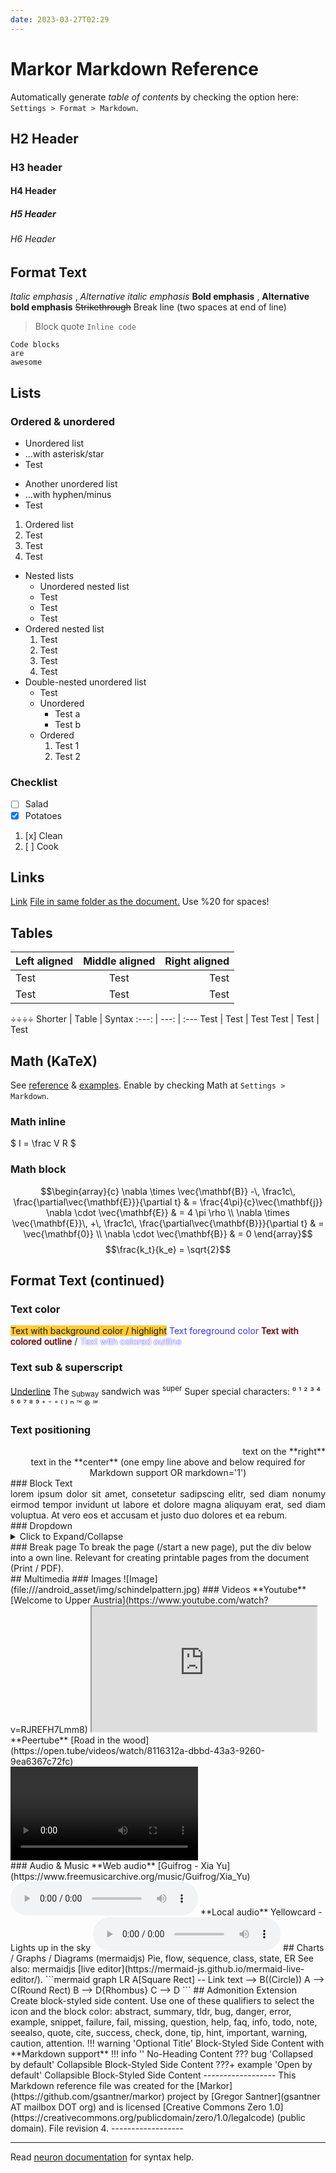 ```yaml
---
date: 2023-03-27T02:29
---
```


# Markor Markdown Reference
Automatically generate _table of contents_ by checking the option here: `Settings > Format > Markdown`.
## H2 Header
### H3 header
#### H4 Header
##### H5 Header
###### H6 Header
<!-- --------------- -->
## Format Text
*Italic emphasis* , _Alternative italic emphasis_
**Bold emphasis** , __Alternative bold emphasis__
~~Strikethrough~~
Break line (two spaces at end of line)  
> Block quote
`Inline code`
```
Code blocks
are
awesome
```
<!-- --------------- -->
 
## Lists
### Ordered & unordered
* Unordered list
* ...with asterisk/star
* Test
- Another unordered list
- ...with hyphen/minus
- Test
1. Ordered list
2. Test
3. Test
4. Test
- Nested lists
    * Unordered nested list
    * Test
    * Test
    * Test
- Ordered nested list
    1. Test
    2. Test
    3. Test
    4. Test
- Double-nested unordered list
    - Test
    - Unordered
        - Test a
        - Test b
    - Ordered
        1. Test 1
        2. Test 2
### Checklist
* [ ] Salad
* [x] Potatoes
1. [x] Clean
2. [ ] Cook
<!-- --------------- -->
## Links
[Link](https://duckduckgo.com/)
[File in same folder as the document.](faq.md) Use %20 for spaces!
<!-- --------------- -->
## Tables
| Left aligned | Middle aligned | Right aligned |
| :--------------- | :------------------: | -----------------: |
| Test                 | Test                      | Test                    |
| Test                 | Test                      | Test                    |
÷÷÷÷
Shorter | Table | Syntax
:---: | ---: | :---
Test | Test | Test
Test | Test | Test
<!-- Comment: Not visibile in view. Can also span across multiple lines. End with:-->
<!-- ------------- -->
## Math (KaTeX)
See [reference](https://katex.org/docs/supported.html) & [examples](https://github.com/waylonflinn/markdown-it-katex/blob/master/README.md). Enable by checking Math at `Settings > Markdown`.
### Math inline
$ I = \frac V R $
### Math block
$$\begin{array}{c} \nabla \times \vec{\mathbf{B}} -\, \frac1c\, \frac{\partial\vec{\mathbf{E}}}{\partial t} & = \frac{4\pi}{c}\vec{\mathbf{j}} \nabla \cdot \vec{\mathbf{E}} & = 4 \pi \rho \\ \nabla \times \vec{\mathbf{E}}\, +\, \frac1c\, \frac{\partial\vec{\mathbf{B}}}{\partial t} & = \vec{\mathbf{0}} \\ \nabla \cdot \vec{\mathbf{B}} & = 0 \end{array}$$
$$\frac{k_t}{k_e} = \sqrt{2}$$
<!-- ------------- -->
## Format Text (continued)
### Text color
<span style='background-color:#ffcb2e;'>Text with background color / highlight</span>
<span style='color:#3333ff;'>Text foreground color</span>
<span style='text-shadow: 0px 0px 2px #FF0000;'>Text with colored outline</span> / <span style='text-shadow: 0px 0px 2px #0000FF; color: white'>Text with colored outline</span>
### Text sub & superscript
<u>Underline</u>
The <sub>Subway</sub> sandwich was <sup>super</sup>
Super special characters: ⁰ ¹ ² ³ ⁴ ⁵ ⁶ ⁷ ⁸ ⁹ ⁺ ⁻ ⁼ ⁽ ⁾ ⁿ ™ ® ℠
### Text positioning
<div markdown='1' align='right'>
text on the **right**
</div>
<div markdown='1' align='center'>
text in the **center**  
(one empy line above and below  
required for Markdown support OR markdown='1')
</div>
### Block Text
<div markdown='1' style='text-align: justify; text-justify: inter-word;'>
lorem ipsum dolor sit amet, consetetur sadipscing elitr, sed diam nonumy eirmod tempor invidunt ut labore et dolore magna aliquyam erat, sed diam voluptua. At vero eos et accusam et justo duo dolores et ea rebum. 
</div>
### Dropdown
<details markdown='1'><summary>Click to Expand/Collapse</summary>
Expanded content. Shows up and keeps visible when clicking expand. Hide again by clicking the dropdown button again.
</details>
### Break page
To break the page (/start a new page), put the div below into a own line.
Relevant for creating printable pages from the document (Print / PDF).
<div style='page-break-after: always'></div>
<!-- ------------- -->
## Multimedia
### Images
![Image](file:///android_asset/img/schindelpattern.jpg)
### Videos
**Youtube** [Welcome to Upper Austria](https://www.youtube.com/watch?v=RJREFH7Lmm8)
<iframe width='360' height='200' src='https://www.youtube.com/embed/RJREFH7Lmm8'> </iframe>
**Peertube** [Road in the wood](https://open.tube/videos/watch/8116312a-dbbd-43a3-9260-9ea6367c72fc)
<div><video controls><source src='https://peertube.mastodon.host/download/videos/8116312a-dbbd-43a3-9260-9ea6367c72fc-480.mp4' </source></video></div>
<!-- **Local video** <div><video controls><source src='voice-parrot.mp4' </source></video></div> -->
### Audio & Music
**Web audio** [Guifrog - Xia Yu](https://www.freemusicarchive.org/music/Guifrog/Xia_Yu)
<audio controls src='https://files.freemusicarchive.org/storage-freemusicarchive-org/music/ccCommunity/Guifrog/Xia_Yu/Guifrog_-_Xia_Yu.mp3'></audio>
**Local audio** Yellowcard - Lights up in the sky
<audio controls src='../Music/mp3/Yellowcard/[2007]%20Paper%20Walls/Yellowcard%20-%2005%20-%20Light%20Up%20the%20Sky.mp3'></audio>
## Charts / Graphs / Diagrams (mermaidjs)
Pie, flow, sequence, class, state, ER  
See also: mermaidjs [live editor](https://mermaid-js.github.io/mermaid-live-editor/).
```mermaid
graph LR
    A[Square Rect] -- Link text --> B((Circle))
    A --> C(Round Rect)
    B --> D{Rhombus}
    C --> D
```
## Admonition Extension
Create block-styled side content.  
Use one of these qualifiers to select the icon and the block color: abstract, summary, tldr, bug, danger, error, example, snippet, failure, fail, missing, question, help, faq, info, todo, note, seealso, quote, cite, success, check, done, tip, hint, important, warning, caution, attention.
!!! warning 'Optional Title'
    Block-Styled Side Content with **Markdown support**
!!! info ''
    No-Heading Content
??? bug 'Collapsed by default'
    Collapsible Block-Styled Side Content
???+ example 'Open by default'
     Collapsible Block-Styled Side Content
------------------
This Markdown reference file was created for the [Markor](https://github.com/gsantner/markor) project by [Gregor Santner](gsantner AT mailbox DOT org) and is licensed [Creative Commons Zero 1.0](https://creativecommons.org/publicdomain/zero/1.0/legalcode) (public domain). File revision 4.
------------------


---

Read [neuron documentation](https://neuron.zettel.page/2011404.html) for syntax help.

